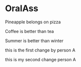 # OralAss

Pineapple belongs on pizza

Coffee is better than tea

Summer is better than winter

this is the first change by person A

this is my second change person A